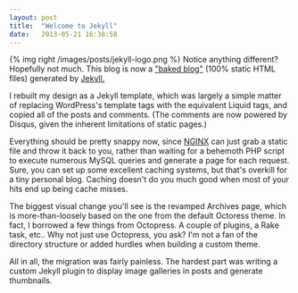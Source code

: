 ```yaml
---
layout: post
title:  "Welcome to Jekyll"
date:   2013-05-21 16:38:58
---
```


{% img right /images/posts/jekyll-logo.png %}
Notice anything different? Hopefully not much. This blog is now a ["baked blog"](http://inessential.com/2011/03/16/a_plea_for_baked_weblogs) (100% static HTML files) generated by [Jekyll.](http://jekyllrb.com/)

I rebuilt my design as a Jekyll template, which was largely a simple matter of replacing WordPress's template tags with the equivalent Liquid tags, and copied all of the posts and comments. (The comments are now powered by Disqus, given the inherent limitations of static pages.)

Everything should be pretty snappy now, since [NGINX](http://nginx.org/) can just grab a static file and throw it back to you, rather than waiting for a behemoth PHP script to execute numerous MySQL queries and generate a page for each request. Sure, you can set up some excellent caching systems, but that's overkill for a tiny personal blog. Caching doesn't do you much good when most of your hits end up being cache misses.

The biggest visual change you'll see is the revamped Archives page, which is more-than-loosely based on the one from the default Octoress theme. In fact, I borrowed a few things from Octopress. A couple of plugins, a Rake task, etc.. Why not just use Octopress, you ask? I'm not a fan of the directory structure or added hurdles when building a custom theme.

All in all, the migration was fairly painless. The hardest part was writing a custom Jekyll plugin to display image galleries in posts and generate thumbnails.